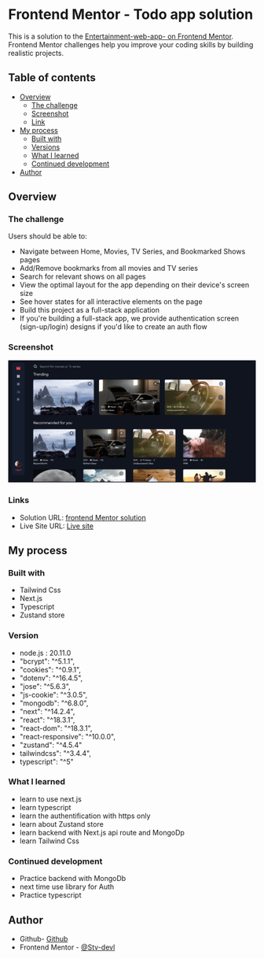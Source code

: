 # Frontend Mentor - Todo app solution

This is a solution to the [Entertainment-web-app- on Frontend Mentor](https://www.frontendmentor.io/challenges/entertainment-web-app-J-UhgAW1X). Frontend Mentor challenges help you improve your coding skills by building realistic projects.

## Table of contents

- [Overview](#overview)
  - [The challenge](#the-challenge)
  - [Screenshot](#screenshot)
  - [Link](#link)
- [My process](#my-process)
  - [Built with](#built-with)
  - [Versions](#versions)
  - [What I learned](#what-i-learned)
  - [Continued development](#continued-development)
- [Author](#author)

## Overview

### The challenge

Users should be able to:

- Navigate between Home, Movies, TV Series, and Bookmarked Shows pages
- Add/Remove bookmarks from all movies and TV series
- Search for relevant shows on all pages
- View the optimal layout for the app depending on their device's screen size
- See hover states for all interactive elements on the page
- Build this project as a full-stack application
- If you're building a full-stack app, we provide authentication screen (sign-up/login) designs if you'd like to create an auth flow

### Screenshot

![](./Screenshot.png)

### Links

- Solution URL: [frontend Mentor solution](https://www.frontendmentor.io/solutions/)
- Live Site URL: [Live site](https://entertainment-web-app-five.vercel.app/)

## My process

### Built with

- Tailwind Css
- Next.js
- Typescript
- Zustand store

### Version

- node.js : 20.11.0
- "bcrypt": "^5.1.1",
- "cookies": "^0.9.1",
- "dotenv": "^16.4.5",
- "jose": "^5.6.3",
- "js-cookie": "^3.0.5",
- "mongodb": "^6.8.0",
- "next": "^14.2.4",
- "react": "^18.3.1",
- "react-dom": "^18.3.1",
- "react-responsive": "^10.0.0",
- "zustand": "^4.5.4"
- tailwindcss": "^3.4.4",
- typescript": "^5"

### What I learned

- learn to use next.js
- learn typescript
- learn the authentification with https only
- learn about Zustand store
- learn backend with Next.js api route and MongoDp
- learn Tailwind Css

### Continued development

- Practice backend with MongoDb
- next time use library for Auth
- Practice typescript

## Author

- Github- [Github](https://github.com/Stv-devl)
- Frontend Mentor - [@Stv-devl](https://www.frontendmentor.io/profile/Stv-devl)
